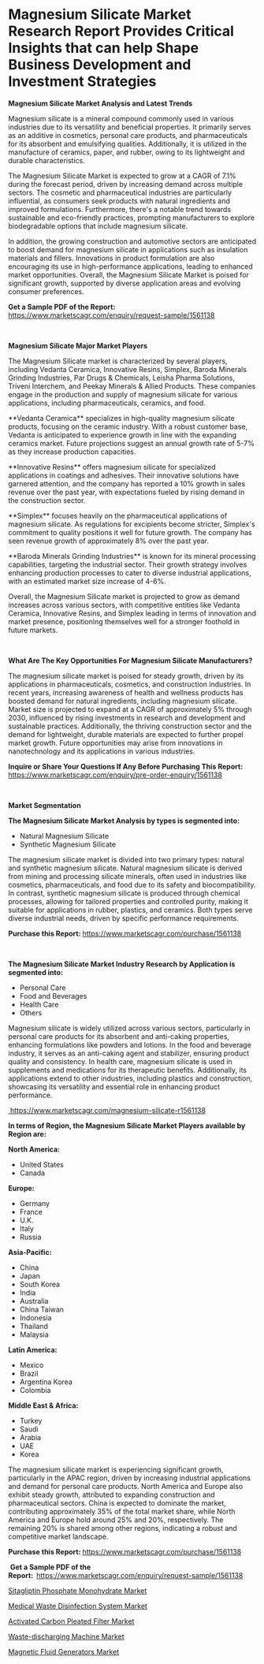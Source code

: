 <p><h1>Magnesium Silicate Market Research Report Provides Critical Insights that can help Shape Business Development and Investment Strategies</h1></p><p><strong>Magnesium Silicate Market Analysis and Latest Trends</strong></p>
<p><p>Magnesium silicate is a mineral compound commonly used in various industries due to its versatility and beneficial properties. It primarily serves as an additive in cosmetics, personal care products, and pharmaceuticals for its absorbent and emulsifying qualities. Additionally, it is utilized in the manufacture of ceramics, paper, and rubber, owing to its lightweight and durable characteristics. </p><p>The Magnesium Silicate Market is expected to grow at a CAGR of 7.1% during the forecast period, driven by increasing demand across multiple sectors. The cosmetic and pharmaceutical industries are particularly influential, as consumers seek products with natural ingredients and improved formulations. Furthermore, there's a notable trend towards sustainable and eco-friendly practices, prompting manufacturers to explore biodegradable options that include magnesium silicate.</p><p>In addition, the growing construction and automotive sectors are anticipated to boost demand for magnesium silicate in applications such as insulation materials and fillers. Innovations in product formulation are also encouraging its use in high-performance applications, leading to enhanced market opportunities. Overall, the Magnesium Silicate Market is poised for significant growth, supported by diverse application areas and evolving consumer preferences.</p></p>
<p><strong>Get a Sample PDF of the Report:&nbsp;</strong> <a href="https://www.marketscagr.com/enquiry/request-sample/1561138?utm_campaign=3095&utm_medium=2&utm_source=Github&utm_content=ia&utm_term=31032025&utm_id=magnesium-silicate">https://www.marketscagr.com/enquiry/request-sample/1561138</a></p>
<p>&nbsp;</p>
<p><strong>Magnesium Silicate Major Market Players</strong></p>
<p><p>The Magnesium Silicate market is characterized by several players, including Vedanta Ceramica, Innovative Resins, Simplex, Baroda Minerals Grinding Industries, Par Drugs & Chemicals, Leisha Pharma Solutions, Triveni Interchem, and Peekay Minerals & Allied Products. These companies engage in the production and supply of magnesium silicate for various applications, including pharmaceuticals, ceramics, and food.</p><p>**Vedanta Ceramica** specializes in high-quality magnesium silicate products, focusing on the ceramic industry. With a robust customer base, Vedanta is anticipated to experience growth in line with the expanding ceramics market. Future projections suggest an annual growth rate of 5-7% as they increase production capacities.</p><p>**Innovative Resins** offers magnesium silicate for specialized applications in coatings and adhesives. Their innovative solutions have garnered attention, and the company has reported a 10% growth in sales revenue over the past year, with expectations fueled by rising demand in the construction sector.</p><p>**Simplex** focuses heavily on the pharmaceutical applications of magnesium silicate. As regulations for excipients become stricter, Simplex's commitment to quality positions it well for future growth. The company has seen revenue growth of approximately 8% over the past year.</p><p>**Baroda Minerals Grinding Industries** is known for its mineral processing capabilities, targeting the industrial sector. Their growth strategy involves enhancing production processes to cater to diverse industrial applications, with an estimated market size increase of 4-6%.</p><p>Overall, the Magnesium Silicate market is projected to grow as demand increases across various sectors, with competitive entities like Vedanta Ceramica, Innovative Resins, and Simplex leading in terms of innovation and market presence, positioning themselves well for a stronger foothold in future markets.</p></p>
<p>&nbsp;</p>
<p><strong>What Are The Key Opportunities For Magnesium Silicate Manufacturers?</strong></p>
<p><p>The magnesium silicate market is poised for steady growth, driven by its applications in pharmaceuticals, cosmetics, and construction industries. In recent years, increasing awareness of health and wellness products has boosted demand for natural ingredients, including magnesium silicate. Market size is projected to expand at a CAGR of approximately 5% through 2030, influenced by rising investments in research and development and sustainable practices. Additionally, the thriving construction sector and the demand for lightweight, durable materials are expected to further propel market growth. Future opportunities may arise from innovations in nanotechnology and its applications in various industries.</p></p>
<p><strong>Inquire or Share Your Questions If Any Before Purchasing This Report:</strong> <a href="https://www.marketscagr.com/enquiry/pre-order-enquiry/1561138?utm_campaign=3095&utm_medium=2&utm_source=Github&utm_content=ia&utm_term=31032025&utm_id=magnesium-silicate">https://www.marketscagr.com/enquiry/pre-order-enquiry/1561138</a></p>
<p>&nbsp;</p>
<p><strong>Market Segmentation</strong></p>
<p><strong>The Magnesium Silicate Market Analysis by types is segmented into:</strong></p>
<p><ul><li>Natural Magnesium Silicate</li><li>Synthetic Magnesium Silicate</li></ul></p>
<p><p>The magnesium silicate market is divided into two primary types: natural and synthetic magnesium silicate. Natural magnesium silicate is derived from mining and processing silicate minerals, often used in industries like cosmetics, pharmaceuticals, and food due to its safety and biocompatibility. In contrast, synthetic magnesium silicate is produced through chemical processes, allowing for tailored properties and controlled purity, making it suitable for applications in rubber, plastics, and ceramics. Both types serve diverse industrial needs, driven by specific performance requirements.</p></p>
<p><strong>Purchase this Report:&nbsp;</strong><a href="https://www.marketscagr.com/purchase/1561138?utm_campaign=3095&utm_medium=2&utm_source=Github&utm_content=ia&utm_term=31032025&utm_id=magnesium-silicate">https://www.marketscagr.com/purchase/1561138</a></p>
<p>&nbsp;</p>
<p><strong>The Magnesium Silicate Market Industry Research by Application is segmented into:</strong></p>
<p><ul><li>Personal Care</li><li>Food and Beverages</li><li>Health Care</li><li>Others</li></ul></p>
<p><p>Magnesium silicate is widely utilized across various sectors, particularly in personal care products for its absorbent and anti-caking properties, enhancing formulations like powders and lotions. In the food and beverage industry, it serves as an anti-caking agent and stabilizer, ensuring product quality and consistency. In health care, magnesium silicate is used in supplements and medications for its therapeutic benefits. Additionally, its applications extend to other industries, including plastics and construction, showcasing its versatility and essential role in enhancing product performance.</p></p>
<p><a href="https://www.marketscagr.com/magnesium-silicate-r1561138?utm_campaign=3095&utm_medium=2&utm_source=Github&utm_content=ia&utm_term=31032025&utm_id=magnesium-silicate">&nbsp;https://www.marketscagr.com/magnesium-silicate-r1561138</a></p>
<p><strong>In terms of Region, the Magnesium Silicate Market Players available by Region are:</strong></p>
<p>
    <p> <strong> North America: </strong>
        <ul>
            <li>United States</li>
            <li>Canada</li>
        </ul>
        </p> 
    <p> <strong> Europe: </strong>
        <ul>
            <li>Germany</li>
            <li>France</li>
            <li>U.K.</li>
            <li>Italy</li>
            <li>Russia</li>
        </ul>
        </p> 
    <p> <strong> Asia-Pacific: </strong>
        <ul>
            <li>China</li>
            <li>Japan</li>
            <li>South Korea</li>
            <li>India</li>
            <li>Australia</li>
            <li>China Taiwan</li>
            <li>Indonesia</li>
            <li>Thailand</li>
            <li>Malaysia</li>
        </ul>
        </p> 
    <p> <strong> Latin America: </strong>
        <ul>
            <li>Mexico</li>
            <li>Brazil</li>
            <li>Argentina Korea</li>
            <li>Colombia</li>
        </ul>
        </p> 
    <p> <strong> Middle East & Africa: </strong>
        <ul>
            <li>Turkey</li>
            <li>Saudi</li>
            <li>Arabia</li>
            <li>UAE</li>
            <li>Korea</li>
        </ul>
    </p>
    </p>
<p><p>The magnesium silicate market is experiencing significant growth, particularly in the APAC region, driven by increasing industrial applications and demand for personal care products. North America and Europe also exhibit steady growth, attributed to expanding construction and pharmaceutical sectors. China is expected to dominate the market, contributing approximately 35% of the total market share, while North America and Europe hold around 25% and 20%, respectively. The remaining 20% is shared among other regions, indicating a robust and competitive market landscape.</p></p>
<p><strong>Purchase this Report: </strong><a href="https://www.marketscagr.com/purchase/1561138?utm_campaign=3095&utm_medium=2&utm_source=Github&utm_content=ia&utm_term=31032025&utm_id=magnesium-silicate">https://www.marketscagr.com/purchase/1561138</a></p>
<p>&nbsp;<strong>Get a Sample PDF of the Report:&nbsp;&nbsp;</strong><a href="https://www.marketscagr.com/enquiry/request-sample/1561138?utm_campaign=3095&utm_medium=2&utm_source=Github&utm_content=ia&utm_term=31032025&utm_id=magnesium-silicate">https://www.marketscagr.com/enquiry/request-sample/1561138</a></p>
<p><strong></strong></p>
<p><p><a href="https://github.com/felishtimoti/Market-Research-Report-List-1/blob/main/sitagliptin-phosphate-monohydrate-market.md?utm_campaign=3095&utm_medium=2&utm_source=Github&utm_content=ia&utm_term=31032025&utm_id=magnesium-silicate">Sitagliptin Phosphate Monohydrate Market</a></p><p><a href="https://www.linkedin.com/pulse/medical-waste-disinfection-system-demand-sales-growth-forecasts-nkfse?utm_campaign=3095&utm_medium=2&utm_source=Github&utm_content=ia&utm_term=31032025&utm_id=magnesium-silicate">Medical Waste Disinfection System Market</a></p><p><a href="https://www.linkedin.com/pulse/size-activated-carbon-pleated-filter-marketindustry-trends-the133-mknfe?utm_campaign=3095&utm_medium=2&utm_source=Github&utm_content=ia&utm_term=31032025&utm_id=magnesium-silicate">Activated Carbon Pleated Filter Market</a></p><p><a href="https://www.linkedin.com/pulse/market-revenue-growth-forecast-waste-discharging-machine-38bae?utm_campaign=3095&utm_medium=2&utm_source=Github&utm_content=ia&utm_term=31032025&utm_id=magnesium-silicate">Waste-discharging Machine Market</a></p><p><a href="https://www.linkedin.com/pulse/whats-driving-magnetic-fluid-generators-market-cagr-145-expected-vcfle?utm_campaign=3095&utm_medium=2&utm_source=Github&utm_content=ia&utm_term=31032025&utm_id=magnesium-silicate">Magnetic Fluid Generators Market</a></p></p>